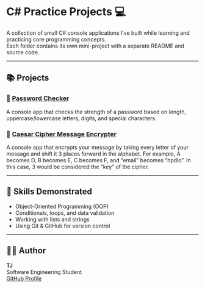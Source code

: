 # C# Practice Projects 💻

A collection of small C# console applications I’ve built while learning and practicing core programming concepts.  
Each folder contains its own mini-project with a separate README and source code.

---

## 📚 Projects

### 🔐 [Password Checker](./PasswordChecker)
A console app that checks the strength of a password based on length, uppercase/lowercase letters, digits, and special characters.

### 🔐 [Caesar Cipher Message Encrypter](./Caesar-Cipher)
A console app that encrypts your message by taking every letter of your message and shift it 3 places forward in the alphabet. For example, A becomes D, B becomes E, C becomes F, and “email” becomes “hpdlo”. In this case, 3 would be considered the “key” of the cipher.

---

## 🧠 Skills Demonstrated
- Object-Oriented Programming (OOP)
- Conditionals, loops, and data validation
- Working with lists and strings
- Using Git & GitHub for version control

---

## 🧑‍💻 Author
**TJ**  
Software Engineering Student  
[GitHub Profile](https://github.com/Theo-Asamp)
